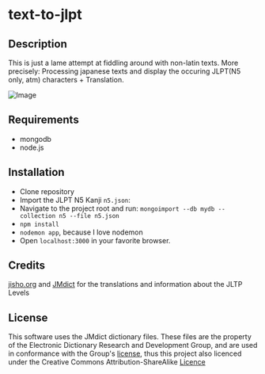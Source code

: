 # text-to-jlpt

## Description

This is just a lame attempt at fiddling around with non-latin texts. More precisely: Processing japanese texts and display the occuring JLPT(N5 only, atm) characters + Translation.

![Image](https://image.ibb.co/jOstgF/Screen_Shot_2017_02_09_at_15_42_47.png)

## Requirements
* mongodb
* node.js

## Installation
* Clone repository
* Import the JLPT N5 Kanji `n5.json`:
 * Navigate to the project root and run: `mongoimport --db mydb --collection n5 --file n5.json`
* `npm install`
* `nodemon app`, because I love nodemon
* Open `localhost:3000` in your favorite browser.



## Credits
[jisho.org](http://jisho.org/) and  [JMdict](http://www.edrdg.org/jmdict/edict_doc.html) for the translations and information about the JLTP Levels

## License

This software uses the JMdict dictionary files. These files are the property of the Electronic Dictionary Research and Development Group, and are used in conformance with the Group's [license](http://www.edrdg.org/edrdg/licence.html), thus this project also licenced under the Creative Commons Attribution-ShareAlike [Licence](https://creativecommons.org/licenses/by-sa/3.0/)